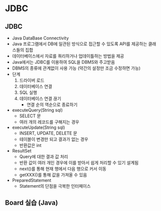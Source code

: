 # JDBC

## JDBC
* Java DataBase Connectivity
* Java 프로그램에서 DB에 일관된 방식으로 접근할 수 있도록 API를 제공하는 클래스들의 집합
* 데이터베이스에서 자료를 쿼리하거나 업데이틀하는 방법을 제공
* Java에서는 JDBC를 이용하여 SQL을 DBMS와 주고받음
* DBMS의 종류에 관계없이 사용 가능 (약간의 설정만 조금 수정하면 가능)
* 단계
    1. 드라이버 로드
    2. 데이터베이스 연결
    3. SQL 실행
    4. 데이터베이스 연결 끊기
        - 연결 순의 역순으로 종료하기
* executeQuery(String sql)
    - SELECT 문
    - 여러 개의 레코드를 구해지는 경우
* executeUpdate(String sql)
    - INSERT, UPDATE, DELETE 문
    - 테이블이 변경만 되고 결과가 없는 경우
    - 반환값은 int
* ResultSet
    - Query에 대한 결과 값 처리
    - 반환 값이 여러 개인 경우에 이를 받아서 쉽게 처리할 수 있기 설계됨
    - next()를 통해 현재 행에서 다음 행으로 커서 이동
    - getXXX()를 통해 값을 가져올 수 있음
* PreparedStatement
    - Statement의 단점을 극복한 인터페이스

## Board 실습 (Java)